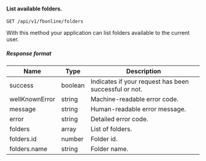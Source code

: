 #### List available folders.
`GET /api/v1/fbonline/folders`

With this method your application can list folders available to the current user.
##### Response format
|Name|Type|Description|
|-|-|-|
|success|boolean|Indicates if your request has been successful or not.|
|wellKnownError|string|Machine-readable error code.|
|message|string|Human-readable error message.|
|error|string|Detailed error code.|
|folders|array|List of folders.|
|folders.id|number|Folder id.|
|folders.name|string|Folder name.|
